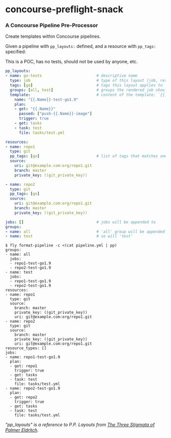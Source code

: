 # concourse-preflight-snack

### A Concourse Pipeline Pre-Processor

Create templates within Concourse pipelines.

Given a pipeline with `pp_layouts:` defined, and a resource with `pp_tags:` specified:

This is a POC, has no tests, should not be used by anyone, etc.

```yaml
pp_layouts:
- name: go-tests                        # descriptive name
  type: job                             # type of this layout (job, resource)
  tags: [go]                            # tags this layout applies to
  groups: [all, test]                   # groups the rendered job should be added to
  template:                             # content of the template; `{{.Name}}` is the tagged resource's name
    name: "{{.Name}}-test-go1.9"
    plan:
    - get: "{{.Name}}"
      passed: ["push-{{.Name}}-image"]
      trigger: true
    - get: tasks
    - task: test
      file: tasks/test.yml

resources:
- name: repo1
  type: git
  pp_tags: [go]                         # list of tags that matches one or more layout above
  source:
    uri: git@example.com:org/repo1.git
    branch: master
    private_key: ((git_private_key))

- name: repo2
  type: git
  pp_tags: [go]
  source:
    uri: git@example.com:org/repo1.git
    branch: master
    private_key: ((git_private_key))

jobs: []                                # jobs will be appended to
groups:
- name: all                             # 'all' group will be appended to because the layout declares groups
- name: test                            # so will 'test'
```

```
$ fly format-pipeline -c <(cat pipeline.yml | pp)
groups:
- name: all
  jobs:
  - repo1-test-go1.9
  - repo2-test-go1.9
- name: test
  jobs:
  - repo1-test-go1.9
  - repo2-test-go1.9
resources:
- name: repo1
  type: git
  source:
    branch: master
    private_key: ((git_private_key))
    uri: git@example.com:org/repo1.git
- name: repo2
  type: git
  source:
    branch: master
    private_key: ((git_private_key))
    uri: git@example.com:org/repo1.git
resource_types: []
jobs:
- name: repo1-test-go1.9
  plan:
  - get: repo1
    trigger: true
  - get: tasks
  - task: test
    file: tasks/test.yml
- name: repo2-test-go1.9
  plan:
  - get: repo2
    trigger: true
  - get: tasks
  - task: test
    file: tasks/test.yml

```

_"pp_layouts" is a reference to P.P. Layouts from [The Three Stigmata of Palmer Eldritch](https://en.wikipedia.org/wiki/The_Three_Stigmata_of_Palmer_Eldritch)._

